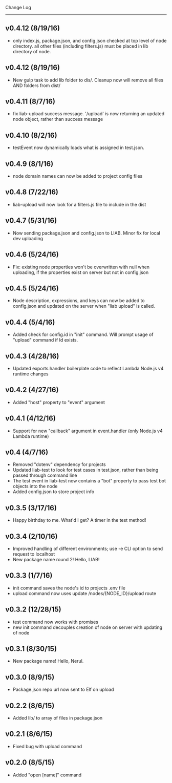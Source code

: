 Change Log
- - -
## v0.4.12 (8/19/16)
- only index.js, package.json, and config.json checked at top level of node directory. all other files (including filters.js) must be placed in lib directory of node.
## v0.4.12 (8/19/16)
-  New gulp task to add lib folder to dis/. Cleanup now will remove all files AND folders from dist/
## v0.4.11 (8/7/16)
- fix liab-upload success message. '/upload' is now returning an updated node object, rather than success message 
## v0.4.10 (8/2/16)
- testEvent now dynamically loads what is assigned in test.json.
## v0.4.9 (8/1/16)
- node domain names can now be added to project config files
## v0.4.8 (7/22/16)
- liab-upload will now look for a filters.js file to include in the dist
## v0.4.7 (5/31/16)
- Now sending package.json and config.json to LIAB. Minor fix for local dev uploading
## v0.4.6 (5/24/16)
- Fix: existing node properties won't be overwritten with null when uploading, if the properties exist on server but not in config.json
## v0.4.5 (5/24/16)
- Node description, expressions, and keys can now be added to config.json and updated on the server when "liab upload" is called.
## v0.4.4 (5/4/16)
- Added check for config.id in "init" command. Will prompt usage of "upload" command if Id exists.
## v0.4.3 (4/28/16)
- Updated exports.handler boilerplate code to reflect Lambda Node.js v4 runtime changes
## v0.4.2 (4/27/16)
- Added "host" property to "event" argument
## v0.4.1 (4/12/16)
- Support for new "callback" argument in event.handler (only Node.js v4 Lambda runtime)
## v0.4 (4/7/16)
- Removed "dotenv" dependency for projects
- Updated liab-test to look for test cases in test.json, rather than being passed through command line
- The test event in liab-test now contains a "bot" property to pass test bot objects into the node
- Added config.json to store project info
## v0.3.5 (3/17/16)
- Happy birthday to me. What'd I get? A timer in the test method!
## v0.3.4 (2/10/16)
- Improved handling of different environments; use -e CLI option to send request to localhost
- New package name round 2! Hello, LIAB!
## v0.3.3 (1/7/16)
- init command saves the node's id to projects .env file
- upload command now uses update /nodes/{NODE_ID}/upload route
## v0.3.2 (12/28/15)
- test command now works with promises
- new init command decouples creation of node on server with updating of node
## v0.3.1 (8/30/15)
- New package name! Hello, Nerul.
## v0.3.0 (8/9/15)
- Package.json repo url now sent to Elf on upload
## v0.2.2 (8/6/15)
- Added lib/ to array of files in package.json
## v0.2.1 (8/6/15)
- Fixed bug with upload command
## v0.2.0 (8/5/15)
- Added "open [name]" command

